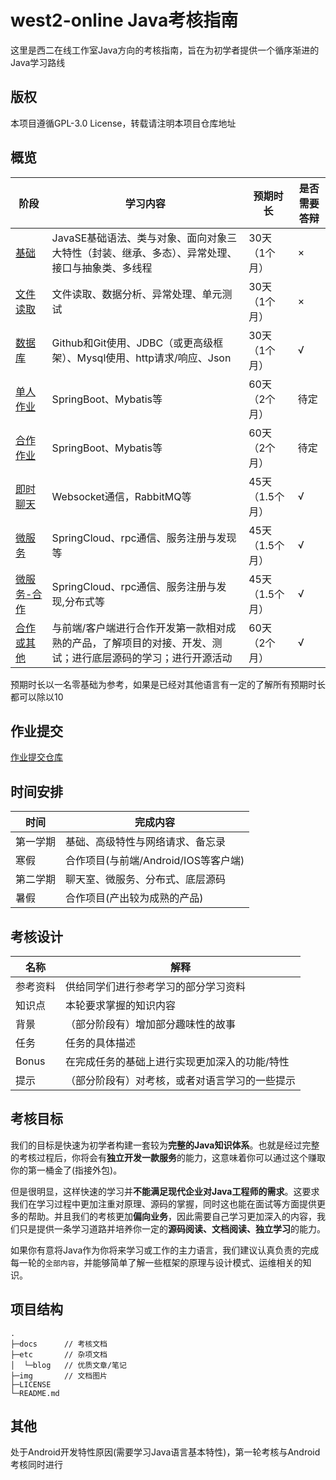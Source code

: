 # west2-online Java考核指南

这里是西二在线工作室Java方向的考核指南，旨在为初学者提供一个循序渐进的Java学习路线

## 版权

本项目遵循GPL-3.0 License，转载请注明本项目仓库地址

## 概览

| 阶段                                       | 学习内容                                                     | 预期时长        | 是否需要答辩 |
| ------------------------------------------ | ------------------------------------------------------------ | --------------- | ------------ |
| [基础](docs/1-基础语法.md)                 | JavaSE基础语法、类与对象、面向对象三大特性（封装、继承、多态）、异常处理、接口与抽象类、多线程 | 30天（1个月）   | ×            |
| [文件读取](docs/2-文件读取.md)             | 文件读取、数据分析、异常处理、单元测试                       | 30天（1个月）   | ×            |
| [数据库](docs/3-数据库.md)                 | Github和Git使用、JDBC（或更高级框架）、Mysql使用、http请求/响应、Json | 30天（1个月）   | √            |
| [单人作业](docs/4-单人作业.md)             | SpringBoot、Mybatis等                                        | 60天（2个月）   | 待定         |
| [合作作业](docs/4-合作作业.md)             | SpringBoot、Mybatis等                                        | 60天（2个月）   | 待定         |
| [即时聊天](docs/5-即时通信.md)             | Websocket通信，RabbitMQ等                                    | 45天（1.5个月） | √            |
| [微服务](docs/6-微服务.md)                 | SpringCloud、rpc通信、服务注册与发现等                       | 45天（1.5个月） | √            |
|  [微服务-合作](docs/6-微服务后端合作.md)              |SpringCloud、rpc通信、服务注册与发现,分布式等               |45天（1.5个月）| √   |
| [合作或其他](docs/7-合作项目或底层实现.md) | 与前端/客户端进行合作开发第一款相对成熟的产品，了解项目的对接、开发、测试；进行底层源码的学习；进行开源活动 | 60天（2个月）   | √            |

预期时长以一名零基础为参考，如果是已经对其他语言有一定的了解所有预期时长都可以除以10

## 作业提交
[作业提交仓库](https://github.com/west2-online-reserve/collection-java) 


## 时间安排

| 时间     | 完成内容                             |
| -------- | ------------------------------------ |
| 第一学期 | 基础、高级特性与网络请求、备忘录     |
| 寒假     | 合作项目(与前端/Android/IOS等客户端) |
| 第二学期 | 聊天室、微服务、分布式、底层源码     |
| 暑假     | 合作项目(产出较为成熟的产品)         |

## 考核设计

| 名称     | 解释                                           |
| -------- | ---------------------------------------------- |
| 参考资料 | 供给同学们进行参考学习的部分学习资料           |
| 知识点   | 本轮要求掌握的知识内容                         |
| 背景     | （部分阶段有）增加部分趣味性的故事             |
| 任务     | 任务的具体描述                                 |
| Bonus    | 在完成任务的基础上进行实现更加深入的功能/特性  |
| 提示     | （部分阶段有）对考核，或者对语言学习的一些提示 |

## 考核目标

我们的目标是快速为初学者构建一套较为**完整的Java知识体系**。也就是经过完整的考核过程后，你将会有**独立开发一款服务**的能力，这意味着你可以通过这个赚取你的第一桶金了(指接外包)。

但是很明显，这样快速的学习并**不能满足现代企业对Java工程师的需求**。这要求我们在学习过程中更加注重对原理、源码的掌握，同时这也能在面试等方面提供更多的帮助。并且我们的考核更加**偏向业务**，因此需要自己学习更加深入的内容，我们只是提供一条学习道路并培养你一定的**源码阅读、文档阅读、独立学习**的能力。

如果你有意将Java作为你将来学习或工作的主力语言，我们建议认真负责的完成每一轮的`全部内容`，并能够简单了解一些框架的原理与设计模式、运维相关的知识。

## 项目结构

~~~shell
.
├─docs		// 考核文档
├─etc		// 杂项文档
│  └─blog	// 优质文章/笔记
├─img		// 文档图片
├─LICENSE
└─README.md
~~~



## 其他

处于Android开发特性原因(需要学习Java语言基本特性)，第一轮考核与Android考核同时进行



